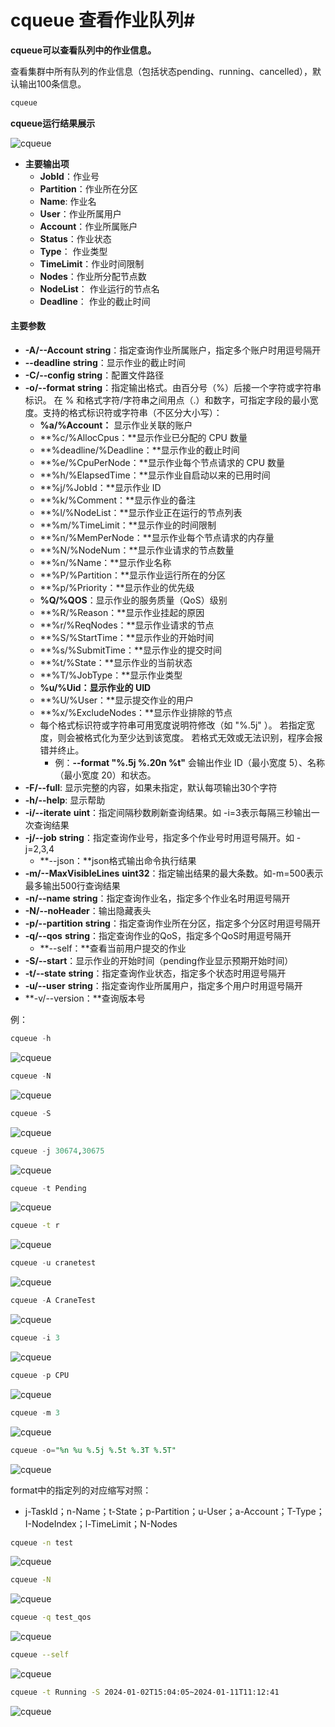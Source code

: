 # cqueue 查看作业队列#

**cqueue可以查看队列中的作业信息。**

查看集群中所有队列的作业信息（包括状态pending、running、cancelled），默认输出100条信息。

~~~bash
cqueue
~~~

**cqueue运行结果展示**

![cqueue](../images/cqueue/cqueue.png)

- **主要输出项**
  - **JobId**：作业号
  - **Partition**：作业所在分区
  - **Name**: 作业名
  - **User**：作业所属用户
  - **Account**：作业所属账户
  - **Status**：作业状态
  - **Type**： 作业类型
  - **TimeLimit**：作业时间限制
  - **Nodes**：作业所分配节点数
  - **NodeList**： 作业运行的节点名
  - **Deadline**： 作业的截止时间

#### **主要参数**

- **-A/--Account** **string**：指定查询作业所属账户，指定多个账户时用逗号隔开
- **--deadline** **string**：显示作业的截止时间
- **-C/--config** **string**：配置文件路径
- **-o/--format** **string**：指定输出格式。由百分号（%）后接一个字符或字符串标识。 在 % 和格式字符/字符串之间用点（.）和数字，可指定字段的最小宽度。支持的格式标识符或字符串（不区分大小写）：
  - **%a/%Account：** 显示作业关联的账户
  - **%c/%AllocCpus：**显示作业已分配的 CPU 数量
  - **%deadline/%Deadline：**显示作业的截止时间
  - **%e/%CpuPerNode：**显示作业每个节点请求的 CPU 数量
  - **%h/%ElapsedTime：**显示作业自启动以来的已用时间
  - **%j/%JobId：**显示作业 ID
  - **%k/%Comment：**显示作业的备注
  - **%l/%NodeList：**显示作业正在运行的节点列表
  - **%m/%TimeLimit：**显示作业的时间限制
  - **%n/%MemPerNode：**显示作业每个节点请求的内存量
  - **%N/%NodeNum：**显示作业请求的节点数量
  - **%n/%Name：**显示作业名称
  - **%P/%Partition：**显示作业运行所在的分区
  - **%p/%Priority：**显示作业的优先级
  - **%Q/%QOS**：显示作业的服务质量（QoS）级别
  - **%R/%Reason：**显示作业挂起的原因
  - **%r/%ReqNodes：**显示作业请求的节点
  - **%S/%StartTime：**显示作业的开始时间
  - **%s/%SubmitTime：**显示作业的提交时间
  - **%t/%State：**显示作业的当前状态
  - **%T/%JobType：**显示作业类型
  - **%u/%Uid：显示作业的 UID**
  - **%U/%User：**显示提交作业的用户
  - **%x/%ExcludeNodes：**显示作业排除的节点
  - 每个格式标识符或字符串可用宽度说明符修改（如 "%.5j" ）。 若指定宽度，则会被格式化为至少达到该宽度。 若格式无效或无法识别，程序会报错并终止。 
    - 例：**--format "%.5j %.20n %t"** 会输出作业 ID（最小宽度 5）、名称（最小宽度 20）和状态。
- **-F/--full**: 显示完整的内容，如果未指定，默认每项输出30个字符
- **-h/--help**: 显示帮助
- **-i/--iterate** **uint**：指定间隔秒数刷新查询结果。如 -i=3表示每隔三秒输出一次查询结果
- **-j/--job** **string**：指定查询作业号，指定多个作业号时用逗号隔开。如 -j=2,3,4
  - **--json：**json格式输出命令执行结果
- **-m/--MaxVisibleLines** **uint32**：指定输出结果的最大条数。如-m=500表示最多输出500行查询结果
- **-n/--name** **string**：指定查询作业名，指定多个作业名时用逗号隔开
- **-N/--noHeader**：输出隐藏表头
- **-p/--partition** **string**：指定查询作业所在分区，指定多个分区时用逗号隔开
- **-q/--qos** **string**：指定查询作业的QoS，指定多个QoS时用逗号隔开
  - **--self：**查看当前用户提交的作业
- **-S/--start**：显示作业的开始时间（pending作业显示预期开始时间）
- **-t/--state** **string**：指定查询作业状态，指定多个状态时用逗号隔开
- **-u/--user** **string**：指定查询作业所属用户，指定多个用户时用逗号隔开
- **-v/--version：**查询版本号

例：

```SQL
cqueue -h
```
![cqueue](../images/cqueue/cqueue_h.png)

```SQL
cqueue -N
```
![cqueue](../images/cqueue/cqueue_N.png)

```SQL
cqueue -S
```
![cqueue](../images/cqueue/cqueue_S.png)

```SQL
cqueue -j 30674,30675
```
![cqueue](../images/cqueue/cqueue_j.png)

```SQL
cqueue -t Pending
```
![cqueue](../images/cqueue/cqueue_t.png)

```Bash
cqueue -t r
```
![cqueue](../images/cqueue/cqueue_tr.png)

```SQL
cqueue -u cranetest
```
![cqueue](../images/cqueue/cqueue_u.png)

```SQL
cqueue -A CraneTest
```
![cqueue](../images/cqueue/cqueue_A.png)

```SQL
cqueue -i 3
```
![cqueue](../images/cqueue/cqueue_i.png)

```SQL
cqueue -p CPU
```
![cqueue](../images/cqueue/cqueue_p.png)

```SQL
cqueue -m 3
```
![cqueue](../images/cqueue/cqueue_m.png)

```SQL
cqueue -o="%n %u %.5j %.5t %.3T %.5T"
```
![cqueue](../images/cqueue/cqueue_o.png)

format中的指定列的对应缩写对照：

- j-TaskId；n-Name；t-State；p-Partition；u-User；a-Account；T-Type；I-NodeIndex；l-TimeLimit；N-Nodes

```Bash
cqueue -n test
```
![cqueue](../images/cqueue/cqueue_n1.png)

```Bash
cqueue -N
```
![cqueue](../images/cqueue/cqueue_N2.png)

```Bash
cqueue -q test_qos
```
![cqueue](../images/cqueue/cqueue_q.png)

```Bash
cqueue --self
```
![cqueue](../images/cqueue/cqueue_self.png)

```Bash
cqueue -t Running -S 2024-01-02T15:04:05~2024-01-11T11:12:41
```
![cqueue](../images/cqueue/cqueue_tRunning.png)